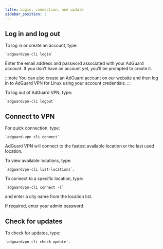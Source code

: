 ```yaml
---
title: Login, connection, and update
sidebar_position: 3
---
```


## Log in and log out

To log in or create an account, type:

    `adguardvpn-cli login`

Enter the email address and password associated with your AdGuard account. If you don’t have an account yet, you’ll be prompted to create it.

:::note
You can also create an AdGuard account on our [website](https://auth.adguard.com/login.html) and then log in to AdGuard VPN for Linux using your account credentials.
:::

To log out of AdGuard VPN, type:

    `adguardvpn-cli logout`

## Connect to VPN

For quick connection, type:

    `adguard-vpn cli connect`

AdGuard VPN will connect to the fastest available location or the last used location.

To view available locations, type:

    `adguardvpn-cli list-locations`.

To connect to a specific location, type:

    `adguardvpn-cli connect -l`

and enter a city name from the location list.

If required, enter your admin password.

## Check for updates

To check for updates, type:

    `adguardvpn-cli check-update`.
